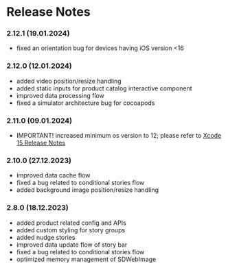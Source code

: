 # Release Notes
### 2.12.1 (19.01.2024)
* fixed an orientation bug for devices having iOS version <16

### 2.12.0 (12.01.2024)
* added video position/resize handling
* added static inputs for product catalog interactive component
* improved data processing flow
* fixed a simulator architecture bug for cocoapods

### 2.11.0 (09.01.2024)
* IMPORTANT! increased minimum os version to 12; please refer to [Xcode 15 Release Notes](https://developer.apple.com/documentation/xcode-release-notes/xcode-15-release-notes)

### 2.10.0 (27.12.2023)
* improved data cache flow
* fixed a bug related to conditional stories flow
* added background image position/resize handling

### 2.8.0 (18.12.2023)
* added product related config and APIs
* added custom styling for story groups
* added nudge stories
* improved data update flow of story bar 
* fixed a bug related to conditional stories flow
* optimized memory management of SDWebImage
